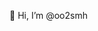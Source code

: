 👋 Hi, I’m @oo2smh


<!---
oo2smh/oo2smh is a ✨ special ✨ repository because its `README.md` (this file) appears on your GitHub profile.
You can click the Preview link to take a look at your changes.
--->

